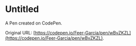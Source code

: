 # Untitled

A Pen created on CodePen.

Original URL: [https://codepen.io/Feer-Garcia/pen/wBvZKZL](https://codepen.io/Feer-Garcia/pen/wBvZKZL).

